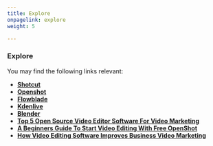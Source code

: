 ```yaml
---
title: Explore
onpagelink: explore
weight: 5

---
```


### **Explore**

You may find the following links relevant:

*   **[Shotcut](https://products.containerize.com/video-editing-software/shotcut/)**
*   **[Openshot](https://products.containerize.com/video-editing-software/openshot/)**
*   **[Flowblade](https://products.containerize.com/video-editing-software/flowblade/)**
*   **[Kdenlive](https://products.containerize.com/video-editing-software/kdenlive/)**
*   **[Blender](https://products.containerize.com/video-editing-software/blender/)**
*   **[Top 5 Open Source Video Editor Software For Video Marketing](https://blog.containerize.com/2021/01/08/top-5-open-source-video-editor-software-for-video-marketing/)**
*   **[A Beginners Guide To Start Video Editing With Free OpenShot](https://blog.containerize.com/2020/12/30/a-beginners-guide-to-start-video-editing-with-free-openshot/)**
*   **[How Video Editing Software Improves Business Video Marketing](https://blog.containerize.com/2020/12/18/how-video-editing-software-improves-business-video-marketing/)**
